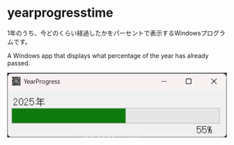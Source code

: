 # yearprogresstime

1年のうち、今どのくらい経過したかをパーセントで表示するWindowsプログラムです。

A Windows app that displays what percentage of the year has already passed.

![img1](img1.png)
